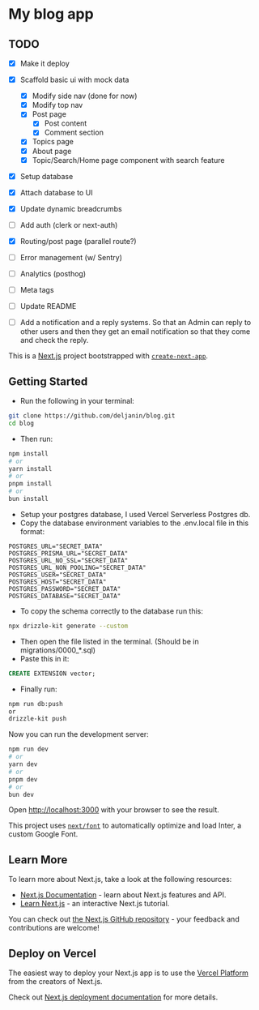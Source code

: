 # My blog app

## TODO

- [x] Make it deploy
- [x] Scaffold basic ui with mock data

  - [x] Modify side nav (done for now)
  - [x] Modify top nav
  - [x] Post page
    - [x] Post content
    - [x] Comment section
  - [x] Topics page
  - [x] About page
  - [x] Topic/Search/Home page component with search feature

- [x] Setup database
- [x] Attach database to UI
- [x] Update dynamic breadcrumbs
- [ ] Add auth (clerk or next-auth)
- [x] Routing/post page (parallel route?)
- [ ] Error management (w/ Sentry)
- [ ] Analytics (posthog)
- [ ] Meta tags
- [ ] Update README
- [ ] Add a notification and a reply systems. So that an Admin can reply to other users and then they get an email notification so that they come and check the reply.

This is a [Next.js](https://nextjs.org/) project bootstrapped with [`create-next-app`](https://github.com/vercel/next.js/tree/canary/packages/create-next-app).

## Getting Started

- Run the following in your terminal:

```bash
git clone https://github.com/deljanin/blog.git
cd blog
```

- Then run:

```bash
npm install
# or
yarn install
# or
pnpm install
# or
bun install
```

- Setup your postgres database, I used Vercel Serverless Postgres db.
- Copy the database environment variables to the .env.local file in this format:

```
POSTGRES_URL="SECRET_DATA"
POSTGRES_PRISMA_URL="SECRET_DATA"
POSTGRES_URL_NO_SSL="SECRET_DATA"
POSTGRES_URL_NON_POOLING="SECRET_DATA"
POSTGRES_USER="SECRET_DATA"
POSTGRES_HOST="SECRET_DATA"
POSTGRES_PASSWORD="SECRET_DATA"
POSTGRES_DATABASE="SECRET_DATA"
```

- To copy the schema correctly to the database run this:

```bash
npx drizzle-kit generate --custom
```

- Then open the file listed in the terminal. (Should be in migrations/0000\_\*.sql)
- Paste this in it:

```sql
CREATE EXTENSION vector;
```

- Finally run:

```bash
npm run db:push
or
drizzle-kit push
```

Now you can run the development server:

```bash
npm run dev
# or
yarn dev
# or
pnpm dev
# or
bun dev
```

Open [http://localhost:3000](http://localhost:3000) with your browser to see the result.

This project uses [`next/font`](https://nextjs.org/docs/basic-features/font-optimization) to automatically optimize and load Inter, a custom Google Font.

## Learn More

To learn more about Next.js, take a look at the following resources:

- [Next.js Documentation](https://nextjs.org/docs) - learn about Next.js features and API.
- [Learn Next.js](https://nextjs.org/learn) - an interactive Next.js tutorial.

You can check out [the Next.js GitHub repository](https://github.com/vercel/next.js/) - your feedback and contributions are welcome!

## Deploy on Vercel

The easiest way to deploy your Next.js app is to use the [Vercel Platform](https://vercel.com/new?utm_medium=default-template&filter=next.js&utm_source=create-next-app&utm_campaign=create-next-app-readme) from the creators of Next.js.

Check out [Next.js deployment documentation](https://nextjs.org/docs/deployment) for more details.
